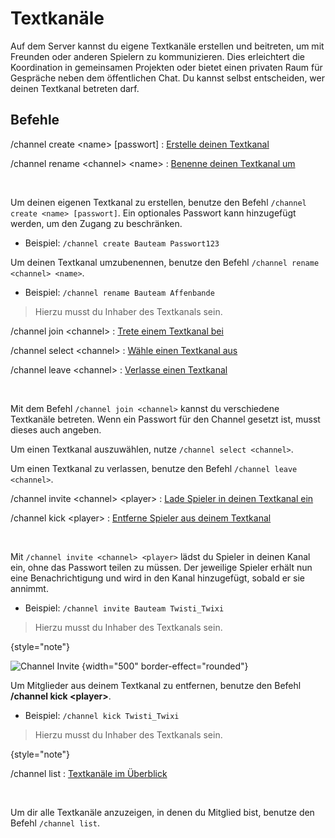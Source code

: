 <show-structure depth="0"/>

# Textkanäle

Auf dem Server kannst du eigene Textkanäle erstellen und beitreten, um mit Freunden oder anderen
Spielern zu kommunizieren. Dies erleichtert die Koordination in gemeinsamen Projekten oder bietet
einen privaten Raum für Gespräche neben dem öffentlichen Chat. Du kannst selbst entscheiden, wer
deinen Textkanal betreten darf.

## Befehle

<tabs>


<tab title="Erstellen und Benennen">

/channel create &lt;name> [passwort]
: [Erstelle deinen Textkanal](channels.md#channel-create "%click-more-info%")

/channel rename &lt;channel> &lt;name>
: [Benenne deinen Textkanal um](channels.md#channel-rename "%click-more-info%")

­

<deflist>
<def title="Textkanal erstellen" id="channel-create">

Um deinen eigenen Textkanal zu erstellen, benutze den Befehl `/channel create <name> [passwort]`.
Ein optionales Passwort kann hinzugefügt werden, um den Zugang zu beschränken.

- Beispiel: `/channel create Bauteam Passwort123`

</def>
<def title="Textkanal umbenennen" id="channel-rename">

Um deinen Textkanal umzubenennen, benutze den Befehl `/channel rename <channel> <name>`.

- Beispiel: `/channel rename Bauteam Affenbande`

> Hierzu musst du Inhaber des Textkanals sein.
>
>
</def>
</deflist>
</tab>

<tab title="Teilnahme und Auswahl">

/channel join &lt;channel>
: [Trete einem Textkanal bei](channels.md#channel-join "%click-more-info%")

/channel select &lt;channel>
: [Wähle einen Textkanal aus](channels.md#channel-select "%click-more-info%")

/channel leave &lt;channel>
: [Verlasse einen Textkanal](channels.md#channel-leave "%click-more-info%")

­

<deflist>
<def title="Textkanäle beitreten" id="channel-join">

Mit dem Befehl `/channel join <channel>` kannst du verschiedene Textkanäle betreten.
Wenn ein Passwort für den Channel gesetzt ist, musst dieses auch angeben.
</def>
<def title="Textkanal auswählen" id="channel-select">

Um einen Textkanal auszuwählen, nutze `/channel select <channel>`.
</def>
<def title="Textkanal verlassen" id="channel-leave">

Um einen Textkanal zu verlassen, benutze den Befehl `/channel leave <channel>`.
</def>
</deflist>
</tab>


<tab title="Mitgliederverwaltung">

/channel invite &lt;channel> &lt;player>
: [Lade Spieler in deinen Textkanal ein](channels.md#channel-invite "%click-more-info%")

/channel kick &lt;player>
: [Entferne Spieler aus deinem Textkanal](channels.md#channel-kick "%click-more-info%")

­

<deflist>
<def title="Mitglieder hinzufügen" id="channel-invite">

Mit `/channel invite <channel> <player>` lädst du Spieler in deinen Kanal ein, ohne das Passwort
teilen zu müssen. Der jeweilige Spieler erhält nun eine Benachrichtigung und wird in den Kanal
hinzugefügt, sobald er sie annimmt.

- Beispiel: `/channel invite Bauteam Twisti_Twixi`

> Hierzu musst du Inhaber des Textkanals sein.
>
{style="note"}

![Channel Invite](channel-invite.png) {width="500" border-effect="rounded"}

</def>
<def title="Mitglieder entfernen" id="channel-kick">

Um Mitglieder aus deinem Textkanal zu entfernen, benutze den Befehl **/channel kick &lt;player>**.

- Beispiel: `/channel kick Twisti_Twixi`

> Hierzu musst du Inhaber des Textkanals sein.
>
{style="note"}

</def>
</deflist>
</tab>

<tab title="Information">

/channel list
: [Textkanäle im Überblick](channels.md#channel-list "%click-more-info%")

­

<deflist>
<def title="Textkanal anzeigen" id="channel-list">

Um dir alle Textkanäle anzuzeigen, in denen du Mitglied bist, benutze den Befehl `/channel list`.
</def>
</deflist>
</tab>
</tabs>